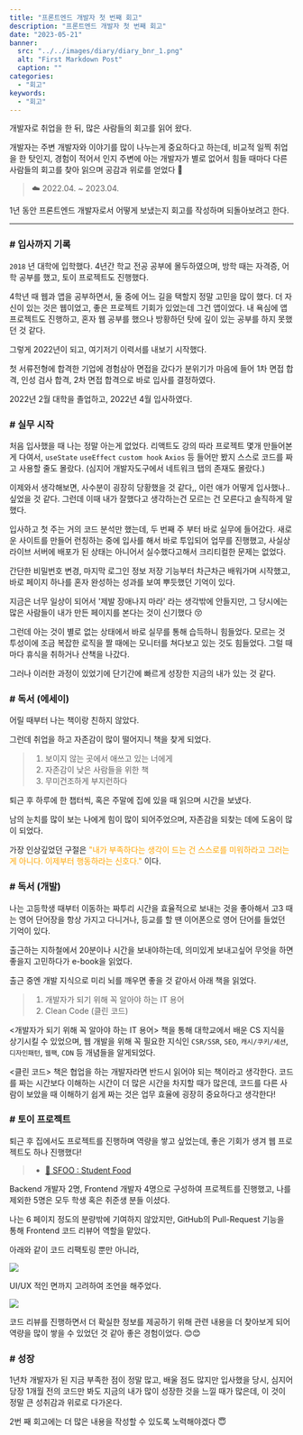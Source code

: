 ```yaml
---
title: "프론트엔드 개발자 첫 번째 회고"
description: "프론트엔드 개발자 첫 번째 회고"
date: "2023-05-21"
banner:
  src: "../../images/diary/diary_bnr_1.png"
  alt: "First Markdown Post"
  caption: ""
categories:
  - "회고"
keywords:
  - "회고"
---
```


개발자로 취업을 한 뒤, 많은 사람들의 회고를 읽어 왔다.

개발자는 주변 개발자와 이야기를 많이 나누는게 중요하다고 하는데,
비교적 일찍 취업을 한 탓인지, 경험이 적어서 인지
주변에 아는 개발자가 별로 없어서
힘들 때마다 다른 사람들의 회고를 찾아 읽으며 공감과 위로를 얻었다 🥲

> ☁️ 2022.04. ~ 2023.04.

1년 동안 프론트엔드 개발자로서 어떻게 보냈는지 회고를 작성하며 되돌아보려고 한다.

---

### # 입사까지 기록

`2018` 년 대학에 입학했다.
4년간 학교 전공 공부에 몰두하였으며,
방학 때는 자격증, 어학 공부를 했고, 토이 프로젝트도 진행했다.

4학년 때 웹과 앱을 공부하면서,
둘 중에 어느 길을 택할지 정말 고민을 많이 했다.
더 자신이 있는 것은 웹이었고, 좋은 프로젝트 기회가 있었는데 그건 앱이었다.
내 욕심에 앱 프로젝트도 진행하고, 혼자 웹 공부를 했으나
방황하던 탓에 깊이 있는 공부를 하지 못했던 것 같다.

그렇게 2022년이 되고, 여기저기 이력서를 내보기 시작했다.

첫 서류전형에 합격한 기업에 경험삼아 면접을 갔다가
분위기가 마음에 들어
1차 면접 합격, 인성 검사 합격, 2차 면접 합격으로 바로 입사를 결정하였다.

2022년 2월 대학을 졸업하고,
2022년 4월 입사하였다.

### # 실무 시작

처음 입사했을 때 나는 정말 아는게 없었다.
리액트도 강의 따라 프로젝트 몇개 만들어본게 다여서,
`useState` `useEffect` `custom hook` `Axios` 등 들어만 봤지
스스로 코드를 짜고 사용할 줄도 몰랐다.
(심지어 개발자도구에서 네트워크 탭의 존재도 몰랐다.)

이제와서 생각해보면, 사수분이 굉장히 당황했을 것 같다,,
이런 애가 어떻게 입사했나.. 싶었을 것 같다.
그런데 이때 내가 잘했다고 생각하는건
모르는 건 모른다고 솔직하게 말했다.

입사하고 첫 주는 거의 코드 분석만 했는데,
두 번째 주 부터 바로 실무에 들어갔다.
새로운 사이트를 만들어 런칭하는 중에 입사를 해서 바로 투입되어 업무를 진행했고,
사실상 라이브 서버에 배포가 된 상태는 아니어서 실수했다고해서 크리티컬한 문제는 없었다.

간단한 비밀번호 변경, 마지막 로그인 정보 저장 기능부터 차근차근 배워가며 시작했고,
바로 페이지 하나를 혼자 완성하는 성과를 보여 뿌듯했던 기억이 있다.

지금은 너무 일상이 되어서 '제발 장애나지 마라' 라는 생각밖에 안들지만,
그 당시에는 많은 사람들이 내가 만든 페이지를 본다는 것이 신기했다 😚

그런데 아는 것이 별로 없는 상태에서 바로 실무를 통해 습득하니
힘들었다.
모르는 것 투성이에 조금 복잡한 로직을 짤 때에는 모니터를 쳐다보고 있는 것도 힘들었다.
그럴 때마다 휴식을 취하거나 산책을 나갔다.

그러나 이러한 과정이 있었기에
단기간에 빠르게 성장한 지금의 내가 있는 것 같다.

### # 독서 (에세이)

어릴 때부터 나는 책이랑 친하지 않았다.

그런데 취업을 하고 자존감이 많이 떨어지니
책을 찾게 되었다.

> 1. 보이지 않는 곳에서 애쓰고 있는 너에게
> 2. 자존감이 낮은 사람들을 위한 책
> 3. 무미건조하게 부지런하다

퇴근 후 하루에 한 챕터씩, 혹은 주말에 집에 있을 때 읽으며 시간을 보냈다.

남의 눈치를 많이 보는 나에게
힘이 많이 되어주었으며, 자존감을 되찾는 데에 도움이 많이 되었다.

가장 인상깊었던 구절은 <span style="color: orange">"내가 부족하다는 생각이 드는 건 스스로를 미워하라고 그러는게 아니다. 이제부터 행동하라는 신호다."</span> 이다.

### # 독서 (개발)

나는 고등학생 때부터 이동하는 짜투리 시간을 효율적으로 보내는 것을 좋아해서
고3 때는 영어 단어장을 항상 가지고 다니거나, 등교를 할 땐 이어폰으로 영어 단어를 들었던 기억이 있다.

출근하는 지하철에서 20분이나 시간을 보내야하는데, 의미있게 보내고싶어 무엇을 하면 좋을지 고민하다가 e-book을 읽었다.

출근 중엔 개발 지식으로 미리 뇌를 깨우면 좋을 것 같아서 아래 책을 읽었다.

> 1. 개발자가 되기 위해 꼭 알아야 하는 IT 용어
> 2. Clean Code (클린 코드)

<개발자가 되기 위해 꼭 알아야 하는 IT 용어> 책을 통해 대학교에서 배운 CS 지식을 상기시킬 수 있었으며, 웹 개발을 위해 꼭 필요한 지식인 `CSR/SSR`, `SEO`, `캐시/쿠키/세션`, `디자인패턴`, `웹팩`, `CDN` 등 개념들을 알게되었다.

<클린 코드> 책은 협업을 하는 개발자라면 반드시 읽어야 되는 책이라고 생각한다. 코드를 짜는 시간보다 이해하는 시간이 더 많은 시간을 차지할 때가 많은데, 코드를 다른 사람이 보았을 때 이해하기 쉽게 짜는 것은 업무 효율에 굉장히 중요하다고 생각한다!

### # 토이 프로젝트

퇴근 후 집에서도 프로젝트를 진행하며 역량을 쌓고 싶었는데, 좋은 기회가 생겨 웹 프로젝트도 하나 진행했다!

> - [🍔 SFOO : Student Food](https://github.com/TeamDogeC-2/StudentSoup)

Backend 개발자 2명, Frontend 개발자 4명으로 구성하여 프로젝트를 진행했고, 나를 제외한 5명은 모두 학생 혹은 취준생 분들 이셨다.

나는 6 페이지 정도의 분량밖에 기여하지 않았지만,
GitHub의 Pull-Request 기능을 통해 Frontend 코드 리뷰어 역할을 맡았다.

아래와 같이 코드 리팩토링 뿐만 아니라,

![](https://velog.velcdn.com/images/yr1m/post/302fe566-4774-459d-b18a-d5a4c810d1b4/image.png)

UI/UX 적인 면까지 고려하여 조언을 해주었다.

![](https://velog.velcdn.com/images/yr1m/post/e5df6636-df63-4aab-bed3-3f2da8f1e1e8/image.png)

코드 리뷰를 진행하면서 더 확실한 정보를 제공하기 위해 관련 내용을 더 찾아보게 되어 역량을 많이 쌓을 수 있었던 것 같아 좋은 경험이었다. 😊😊

### # 성장

1년차 개발자가 된 지금 부족한 점이 정말 많고, 배울 점도 많지만
입사했을 당시, 심지어 당장 1개월 전의 코드만 봐도 지금의 내가 많이 성장한 것을 느낄 때가 많은데, 이 것이 정말 큰 성취감과 위로로 다가온다.

2번 째 회고에는 더 많은 내용을 작성할 수 있도록
노력해야겠다 😇
